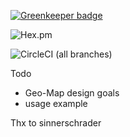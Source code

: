 
[![Greenkeeper badge](https://badges.greenkeeper.io/marionebl/geo-map)](https://greenkeeper.io/)

![Hex.pm](https://img.shields.io/hexpm/l/plug.svg)

![CircleCI (all branches)](https://img.shields.io/circleci/project/git/marionebl/geo-map.svg)

Todo 
  - Geo-Map design goals
  - usage example

Thx to sinnerschrader
